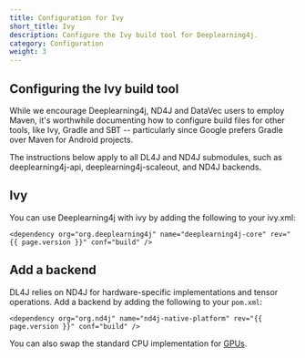 ```yaml
---
title: Configuration for Ivy
short_title: Ivy
description: Configure the Ivy build tool for Deeplearning4j.
category: Configuration
weight: 3
---
```


## Configuring the Ivy build tool

While we encourage Deeplearning4j, ND4J and DataVec users to employ Maven, it's worthwhile documenting how to configure build files for other tools, like Ivy, Gradle and SBT -- particularly since Google prefers Gradle over Maven for Android projects. 

The instructions below apply to all DL4J and ND4J submodules, such as deeplearning4j-api, deeplearning4j-scaleout, and ND4J backends.

## Ivy

You can use Deeplearning4j with ivy by adding the following to your ivy.xml:

    <dependency org="org.deeplearning4j" name="deeplearning4j-core" rev="{{ page.version }}" conf="build" />

## Add a backend

DL4J relies on ND4J for hardware-specific implementations and tensor operations. Add a backend by adding the following to your `pom.xml`:

    <dependency org="org.nd4j" name="nd4j-native-platform" rev="{{ page.version }}" conf="build" />

You can also swap the standard CPU implementation for [GPUs](./gpu-cpu-setup).